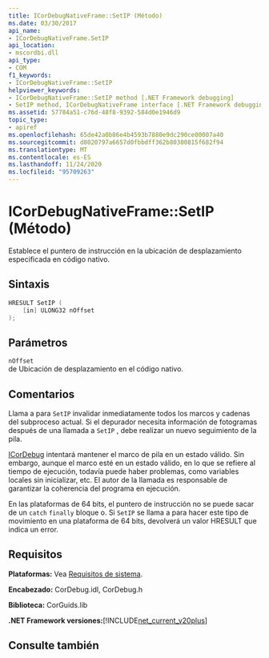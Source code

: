 ```yaml
---
title: ICorDebugNativeFrame::SetIP (Método)
ms.date: 03/30/2017
api_name:
- ICorDebugNativeFrame.SetIP
api_location:
- mscordbi.dll
api_type:
- COM
f1_keywords:
- ICorDebugNativeFrame::SetIP
helpviewer_keywords:
- ICorDebugNativeFrame::SetIP method [.NET Framework debugging]
- SetIP method, ICorDebugNativeFrame interface [.NET Framework debugging]
ms.assetid: 57784a51-c76d-48f8-9392-584d0e1946d9
topic_type:
- apiref
ms.openlocfilehash: 65de42a0b86e4b4593b7880e9dc290ce00007a40
ms.sourcegitcommit: d8020797a6657d0fbbdff362b80300815f682f94
ms.translationtype: MT
ms.contentlocale: es-ES
ms.lasthandoff: 11/24/2020
ms.locfileid: "95709263"
---
```

# <a name="icordebugnativeframesetip-method"></a>ICorDebugNativeFrame::SetIP (Método)

Establece el puntero de instrucción en la ubicación de desplazamiento especificada en código nativo.  
  
## <a name="syntax"></a>Sintaxis  
  
```cpp  
HRESULT SetIP (  
    [in] ULONG32 nOffset  
);  
```  
  
## <a name="parameters"></a>Parámetros  

 `nOffset`  
 de Ubicación de desplazamiento en el código nativo.  
  
## <a name="remarks"></a>Comentarios  

 Llama a para `SetIP` invalidar inmediatamente todos los marcos y cadenas del subproceso actual. Si el depurador necesita información de fotogramas después de una llamada a `SetIP` , debe realizar un nuevo seguimiento de la pila.  
  
 [ICorDebug](icordebug-interface.md) intentará mantener el marco de pila en un estado válido. Sin embargo, aunque el marco esté en un estado válido, en lo que se refiere al tiempo de ejecución, todavía puede haber problemas, como variables locales sin inicializar, etc. El autor de la llamada es responsable de garantizar la coherencia del programa en ejecución.  
  
 En las plataformas de 64 bits, el puntero de instrucción no se puede sacar de un `catch` `finally` bloque o. Si `SetIP` se llama a para hacer este tipo de movimiento en una plataforma de 64 bits, devolverá un valor HRESULT que indica un error.  
  
## <a name="requirements"></a>Requisitos  

 **Plataformas:** Vea [Requisitos de sistema](../../get-started/system-requirements.md).  
  
 **Encabezado:** CorDebug.idl, CorDebug.h  
  
 **Biblioteca:** CorGuids.lib  
  
 **.NET Framework versiones:**[!INCLUDE[net_current_v20plus](../../../../includes/net-current-v20plus-md.md)]  
  
## <a name="see-also"></a>Consulte también
